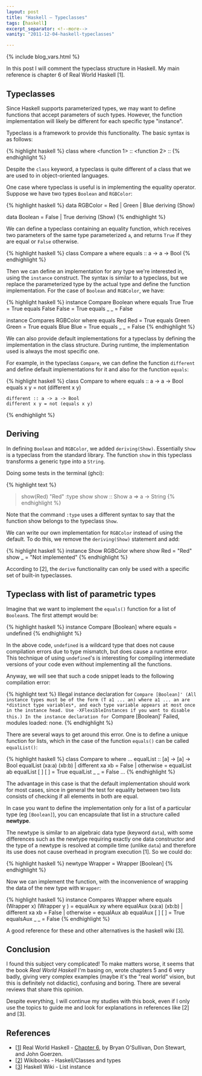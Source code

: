 ```yaml
---
layout: post
title: "Haskell – Typeclasses"
tags: [haskell]
excerpt_separator: <!--more-->
vanity: "2011-12-04-haskell-typeclasses"

---
```

{% include blog_vars.html %}

In this post I will comment the typeclass structure in Haskell. My main reference is chapter 6 of Real World Haskell [1].

<!--more-->

## Typeclasses

Since Haskell supports parameterized types, we may want to define functions that accept parameters of such types. However, the function implementation will likely be different for each specific type "instance".

Typeclass is a framework to provide this functionality. The basic syntax is as follows:

{% highlight haskell %}
class <Name> <Parameterized types> where
    <function 1> :: <Type signature>
    <function 2> :: <Type signature>
{% endhighlight %}

Despite the `class` keyword, a typeclass is quite different of a class that we are used to in object-oriented languages.

One case where typeclass is useful is in implementing the equality operator. Suppose we have two types `Boolean` and `RGBColor`:

{% highlight haskell %}
data RGBColor = Red | Green | Blue
    deriving (Show)

data Boolean = False | True
    deriving (Show)
{% endhighlight %}

We can define a typeclass containing an equality function, which receives two parameters of the same type parameterized `a`, and returns `True` if they are equal or `False` otherwise.

{% highlight haskell %}
class Compare a where
    equals :: a -> a -> Bool
{% endhighlight %}

Then we can define an implementation for any type we're interested in, using the `instance` construct. The syntax is similar to a typeclass, but we replace the parameterized type by the actual type and define the function implementation. For the case of `Boolean` and `RGBColor`, we have:

{% highlight haskell %}
instance Compare Boolean where
         equals True True = True
         equals False False = True
         equals _ _ = False

instance Compares RGBColor where
         equals Red Red = True
         equals Green Green = True
         equals Blue Blue = True
         equals _ _ = False
{% endhighlight %}

We can also provide default implementations for a typeclass by defining the implementation in the class structure. During runtime, the implementation used is always the most specific one.

For example, in the typeclass `Compare`, we can define the function `different` and define default implementations for it and also for the function `equals`:

{% highlight haskell %}
class Compare to where
    equals :: a -> a -> Bool
    equals x y = not (different x y)

    different :: a -> a -> Bool
    different x y = not (equals x y)
{% endhighlight %}

## Deriving

In defining `Boolean` and `RGBColor`, we added `deriving(Show)`. Essentially `Show` is a typeclass from the standard library. The function `show` in this typeclass transforms a generic type into a `String`.

Doing some tests in the terminal (ghci):

{% highlight text %}
> show(Red)
"Red"
> :type show
show :: Show a => a -> String
{% endhighlight %}

Note that the command `:type` uses a different syntax to say that the function show belongs to the typeclass `Show`.

We can write our own implementation for `RGBColor` instead of using the default. To do this, we remove the `deriving(Show)` statement and add:

{% highlight haskell %}
instance Show RGBColor where
    show Red = "Red"
    show _ = "Not implemented"
{% endhighlight %}

According to [2], the `derive` functionality can only be used with a specific set of built-in typeclasses.


## Typeclass with list of parametric types

Imagine that we want to implement the `equals()` function for a list of `Boolean`s. The first attempt would be:

{% highlight haskell %}
instance Compare [Boolean] where
    equals = undefined
{% endhighlight %}

In the above code, `undefined` is a wildcard type that does not cause compilation errors due to type mismatch, but does cause a runtime error. This technique of using `undefined`'s is interesting for compiling intermediate versions of your code even without implementing all the functions.

Anyway, we will see that such a code snippet leads to the following compilation error:

{% highlight text %}
   Illegal instance declaration for `Compare [Boolean]'
      (All instance types must be of the form (T a1 ... an)
       where a1 ... an are *distinct type variables*,
       and each type variable appears at most once in the instance head.
       Use -XFlexibleInstances if you want to disable this.)
    In the instance declaration for `Compare [Boolean]'
Failed, modules loaded: none.
{% endhighlight %}

There are several ways to get around this error. One is to define a unique function for lists, which in the case of the function `equals()` can be called `equalList()`:

{% highlight haskell %}
class Compare to where
  ...
  equalList :: [a] -> [a] -> Bool
  equalList (xa:a) (xb:b) | different xa xb = False
                           | otherwise = equalList ab
  equalList [ ] [ ] = True
  equalList _ _ = False
  ...
{% endhighlight %}

The advantage in this case is that the default implementation should work for most cases, since in general the test for equality between two lists consists of checking if all elements in both are equal.

In case you want to define the implementation only for a list of a particular type (eg `[Boolean]`), you can encapsulate that list in a structure called **newtype**.

The newtype is similar to an algebraic data type (keyword `data`), with some differences such as the newtype requiring exactly one data constructor and the type of a newtype is resolved at compile time (unlike `data`) and therefore its use does not cause overhead in program execution [1]. So we could do:

{% highlight haskell %}
newtype Wrapper = Wrapper [Boolean]
{% endhighlight %}

Now we can implement the function, with the inconvenience of wrapping the data of the new type with `Wrapper`:

{% highlight haskell %}
instance Compares Wrapper where
  equals (Wrapper x) (Wrapper y ) = equalAux xy
    where equalAux (xa:a) (xb:b) | different xa xb = False
                                 | otherwise = equalAux ab
          equalAux [ ] [ ] = True
          equalsAux _ _ = False
{% endhighlight %}

A good reference for these and other alternatives is the haskell wiki [3].

## Conclusion

I found this subject very complicated! To make matters worse, it seems that the book *Real World Haskell* I'm basing on, wrote chapters 5 and 6 very badly, giving very complex examples (maybe it's the "real world" vision, but this is definitely not didactic), confusing and boring. There are several reviews that share this opinion.

Despite everything, I will continue my studies with this book, even if I only use the topics to guide me and look for explanations in references like [2] and [3].

## References

* [[1](http://book.realworldhaskell.org/)] Real World Haskell - [Chapter 6](http://book.realworldhaskell.org/read/using-typeclasses.html), by Bryan O'Sullivan, Don Stewart, and John Goerzen.
* [[2](https://en.wikibooks.org/wiki/Haskell/Classes_and_types)] Wikibooks - Haskell/Classes and types
* [[3](http://www.haskell.org/haskellwiki/List_instance)] Haskell Wiki - List instance
